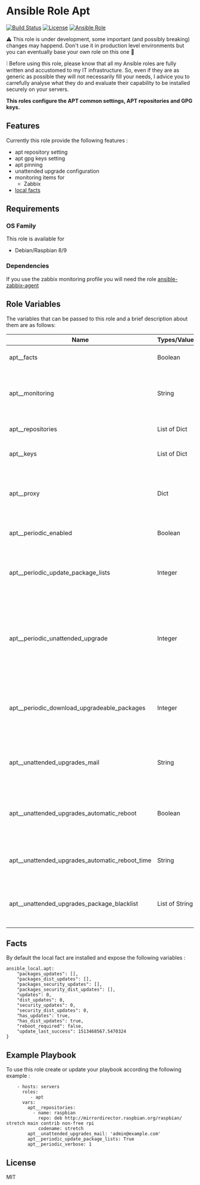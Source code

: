 Ansible Role Apt
=========

[![Build Status](https://travis-ci.org/Turgon37/ansible-apt.svg?branch=master)](https://travis-ci.org/Turgon37/ansible-apt)
[![License](https://img.shields.io/badge/license-MIT%20License-brightgreen.svg)](https://opensource.org/licenses/MIT)
[![Ansible Role](https://img.shields.io/badge/ansible%20role-Turgon37.apt-blue.svg)](https://galaxy.ansible.com/Turgon37/apt/)

:warning: This role is under development, some important (and possibly breaking) changes may happend. Don't use it in production level environments but you can eventually base your own role on this one :hammer:

:grey_exclamation: Before using this role, please know that all my Ansible roles are fully written and accustomed to my IT infrastructure. So, even if they are as generic as possible they will not necessarily fill your needs, I advice you to carrefully analyse what they do and evaluate their capability to be installed securely on your servers.

**This roles configure the APT common settings, APT repositories and GPG keys.**

## Features

Currently this role provide the following features :

  * apt repository setting
  * apt gpg keys setting
  * apt pinning
  * unattended upgrade configuration
  * monitoring items for
    * Zabbix
  * [local facts](#facts)

## Requirements

### OS Family

This role is available for

  * Debian/Raspbian 8/9

### Dependencies

If you use the zabbix monitoring profile you will need the role [ansible-zabbix-agent](https://github.com/Turgon37/ansible-zabbix-agent)


## Role Variables

The variables that can be passed to this role and a brief description about them are as follows:

| Name                                          | Types/Values   | Description                                                                                           |
| ----------------------------------------------| ---------------|------------------------------------------------------------------------------------------------------ |
| apt__facts                                    | Boolean        | Install the local fact script                                                                         |
| apt__monitoring                               | String         | The name of the monitoring "profile" to use. Available 'zabbix')                                      |
| apt__repositories                             | List of Dict   | see official apt_repository module                                                                    |
| apt__keys                                     | List of Dict   | see official apt_key module                                                                           |
| apt__proxy                                    | Dict           | Configure the http proxy for APT, format of dict  => {host: 'host', port: 8080, https: True}          |
| apt__periodic_enabled                         | Boolean        | Enable periodic cron task for APT                                                                     |
| apt__periodic_update_package_lists            | Integer        | If > 0, automatic apt-get update will be performed by periodic task every n-days                      |
| apt__periodic_unattended_upgrade              | Integer        | If > 0, automatic apt-get upgrade for security updates will be performed by periodic task every n-days|
| apt__periodic_download_upgradeable_packages   | Integer        | If > 0, automatic apt-get download will be performed by periodic task every n-days                    |
| apt__unattended_upgrades_mail                 | String         | Specify the mail address of the recipient for report messages                                         |
| apt__unattended_upgrades_automatic_reboot     | Boolean        | If true, automatic reboot will be performed when needed (kernel upgrade..)                            |
| apt__unattended_upgrades_automatic_reboot_time| String         | A specific time that you allow the servers to be reboot                                               |
| apt__unattended_upgrades_package_blacklist    | List of String | List of package name (regexp allowed) to blacklist from auto upgrade                                  |

## Facts

By default the local fact are installed and expose the following variables :


```
ansible_local.apt:
    "packages_updates": [],
    "packages_dist_updates": [],
    "packages_security_updates": [],
    "packages_security_dist_updates": [],
    "updates": 0,
    "dist_updates": 0,
    "security_updates": 0,
    "security_dist_updates": 0,
    "has_updates": true,
    "has_dist_updates": true,
    "reboot_required": false,
    "update_last_success": 1513468567.5470324
}
```


## Example Playbook

To use this role create or update your playbook according the following example :


```
    - hosts: servers
      roles:
         - apt
      vars:
        apt__repositories:
          - name: raspbian
            repo: deb http://mirrordirector.raspbian.org/raspbian/ stretch main contrib non-free rpi
            codename: stretch
        apt__unattended_upgrades_mail: 'admin@example.com'
        apt__periodic_update_package_lists: True
        apt__periodic_verbose: 1
```


## License

MIT